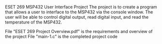 ESET 269 MSP432 User Interface Project
The project is to create a program that allows a user to interface to the MSP432 via the console window. The user will be able to control digital output, read digital input, and read the temperature of the
MSP432.

File "ESET 269 Project Overview.pdf" is the requirements and overview of the project
File "main-1.c" is the completed project code

